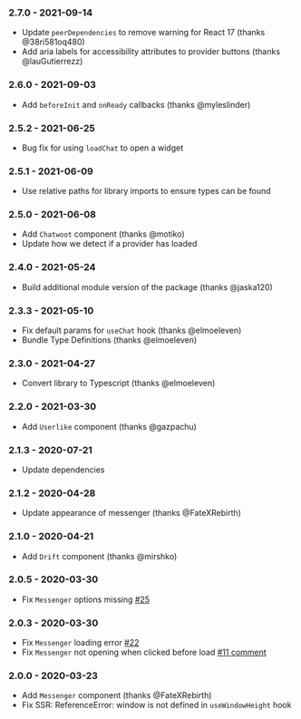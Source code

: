 ### 2.7.0 - 2021-09-14

- Update `peerDependencies` to remove warning for React 17 (thanks @38ri581oq480)
- Add aria labels for accessibility attributes to provider buttons (thanks @lauGutierrezz)

### 2.6.0 - 2021-09-03

- Add `beforeInit` and `onReady` callbacks (thanks @myleslinder)

### 2.5.2 - 2021-06-25

- Bug fix for using `loadChat` to open a widget

### 2.5.1 - 2021-06-09

- Use relative paths for library imports to ensure types can be found

### 2.5.0 - 2021-06-08

- Add `Chatwoot` component (thanks @motiko)
- Update how we detect if a provider has loaded

### 2.4.0 - 2021-05-24

- Build additional module version of the package (thanks @jaska120)

### 2.3.3 - 2021-05-10

- Fix default params for `useChat` hook (thanks @elmoeleven)
- Bundle Type Definitions (thanks @elmoeleven)

### 2.3.0 - 2021-04-27

- Convert library to Typescript (thanks @elmoeleven)

### 2.2.0 - 2021-03-30

- Add `Userlike` component (thanks @gazpachu)

### 2.1.3 - 2020-07-21

- Update dependencies

### 2.1.2 - 2020-04-28

- Update appearance of messenger (thanks @FateXRebirth)

### 2.1.0 - 2020-04-21

- Add `Drift` component (thanks @mirshko)

### 2.0.5 - 2020-03-30

- Fix `Messenger` options missing [#25](https://github.com/calibreapp/react-live-chat-loader/pull/25)

### 2.0.3 - 2020-03-30

- Fix `Messenger` loading error [#22](https://github.com/calibreapp/react-live-chat-loader/issues//22)
- Fix `Messenger` not opening when clicked before load [#11 comment](https://github.com/calibreapp/react-live-chat-loader/pull/11#discussion_r390098110)

### 2.0.0 - 2020-03-23

- Add `Messenger` component (thanks @FateXRebirth)
- Fix SSR: ReferenceError: window is not defined in `useWindowHeight` hook
